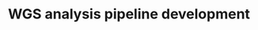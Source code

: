 ---
layout: post
location: DESS degree internship in DialloLab at UQAM
title: WGS analysis pipeline development
image: 
category: genomics
tag: transcriptomics
description: Project in collaboration with Silversides Veterinary research laboratory for the CERMO-FC. Identify genetic variants causing birth malformations causing prematured death in Biewer Terrier dog breed. The data available were DNA-seq sequencing of prematurely dead individuals and their parents.
contributors: Golrokh Kiani
tasks: Development of the data analysis pipeline, Execution of the genetic comparison analysis pipeline
tools: Bash, Python, FastP, BWA, Sambamba, Picard, GATK, BCFTools, Mutect2, VarScan, ANNOVAR
article: 
github: https://github.com/bioinfoUQAM/WGS_Pipeline.git
website: 
---